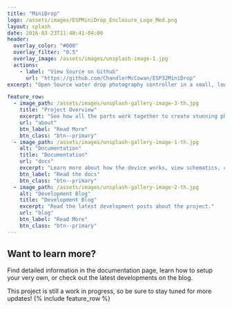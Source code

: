 ```yaml
---
title: "MiniDrop"
logo: /assets/images/ESPMiniDrop_Enclosure_Logo_Med.png
layout: splash
date: 2016-03-23T11:48:41-04:00
header:
  overlay_color: "#000"
  overlay_filter: "0.5"
  overlay_image: /assets/images/unsplash-image-1.jpg
  actions:
    - label: "View Source on Github"
      url: "https://github.com/ChandlerMcCowan/ESP32MiniDrop"
excerpt: "Open Source water drop photography controller in a small, low cost package"

feature_row:
  - image_path: /assets/images/unsplash-gallery-image-3-th.jpg
    title: "Project Overview"
    excerpt: "See how all the parts work together to create stunning photos"
    url: "about"
    btn_label: "Read More"
    btn_class: "btn--primary"
  - image_path: /assets/images/unsplash-gallery-image-1-th.jpg
    alt: "Documentation"
    title: "Documentation"
    url: "docs"
    excerpt: "Learn more about how the device works, view schematics, code, and CAD drawings"
    btn_label: "Read the docs"
    btn_class: "btn--primary"
  - image_path: /assets/images/unsplash-gallery-image-2-th.jpg
    alt: "Development Blog"
    title: "Development Blog"
    excerpt: "Read the latest development posts about the project."
    url: "blog"
    btn_label: "Read More"
    btn_class: "btn--primary"
---
```

<h2>Want to learn more?</h2>
Find detailed information in the documentation page, learn how to setup your very own, or check out the latest developments on the blog.

This project is still a work in progress, so be sure to stay tuned for more updates!
{% include feature_row %}


